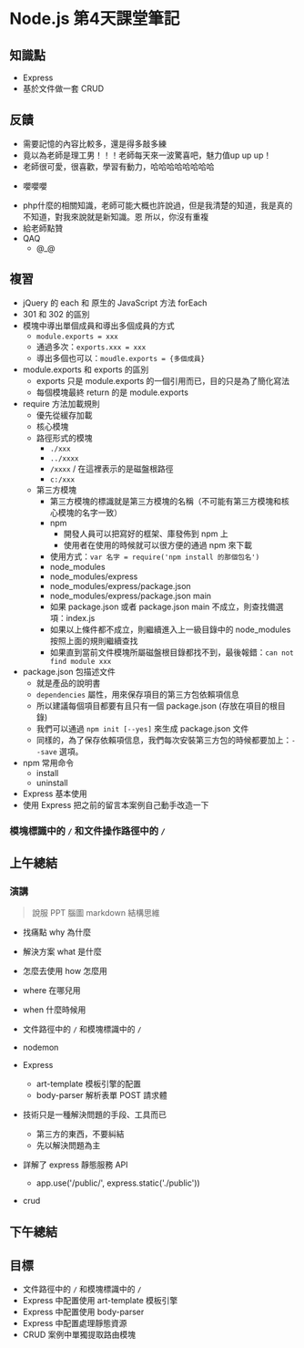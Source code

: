 # Node.js 第4天課堂筆記

## 知識點

- Express
- 基於文件做一套 CRUD

## 反饋

- 需要記憶的內容比較多，還是得多敲多練
-  竟以為老師是理工男！！！老師每天來一波驚喜吧，魅力值up up up！
-  老師很可愛，很喜歡，學習有動力，哈哈哈哈哈哈哈哈
  +  嚶嚶嚶
- php什麼的相關知識，老師可能大概也許說過，但是我清楚的知道，我是真的不知道，對我來說就是新知識。恩 所以，你沒有重複
- 給老師點贊
- QAQ
  + @_@

## 複習

- jQuery 的 each 和 原生的 JavaScript 方法 forEach
- 301 和 302 的區別
- 模塊中導出單個成員和導出多個成員的方式
  + `module.exports = xxx`
  + 通過多次：`exports.xxx = xxx`
  + 導出多個也可以：`moudle.exports = {多個成員}`
- module.exports 和 exports 的區別
  + exports 只是 module.exports 的一個引用而已，目的只是為了簡化寫法
  + 每個模塊最終 return 的是 module.exports
- require 方法加載規則
  + 優先從緩存加載
  + 核心模塊
  + 路徑形式的模塊
    * `./xxx`
    * `../xxxx`
    * `/xxxx` / 在這裡表示的是磁盤根路徑
    * `c:/xxx`
  + 第三方模塊
    * 第三方模塊的標識就是第三方模塊的名稱（不可能有第三方模塊和核心模塊的名字一致）
    * npm
      - 開發人員可以把寫好的框架、庫發佈到 npm 上
      - 使用者在使用的時候就可以很方便的通過 npm 來下載
    * 使用方式：`var 名字 = require('npm install 的那個包名')`
    * node_modules
    * node_modules/express
    * node_modules/express/package.json
    * node_modules/express/package.json main
    * 如果 package.json 或者 package.json main 不成立，則查找備選項：index.js
    * 如果以上條件都不成立，則繼續進入上一級目錄中的 node_modules 按照上面的規則繼續查找
    * 如果直到當前文件模塊所屬磁盤根目錄都找不到，最後報錯：`can not find module xxx`
- package.json 包描述文件
  + 就是產品的說明書
  + `dependencies` 屬性，用來保存項目的第三方包依賴項信息
  + 所以建議每個項目都要有且只有一個 package.json (存放在項目的根目錄)
  + 我們可以通過 `npm init [--yes]` 來生成 package.json 文件
  + 同樣的，為了保存依賴項信息，我們每次安裝第三方包的時候都要加上：`--save` 選項。
- npm 常用命令
  + install
  + uninstall
- Express 基本使用
- 使用 Express 把之前的留言本案例自己動手改造一下

### 模塊標識中的 `/` 和文件操作路徑中的 `/`

## 上午總結

### 演講

> 說服
> PPT
> 腦圖
> markdown
> 結構思維

- 找痛點 why 為什麼
- 解決方案 what 是什麼
- 怎麼去使用 how 怎麼用
- where 在哪兒用
- when  什麼時候用

- 文件路徑中的 `/` 和模塊標識中的 `/`
- nodemon
- Express
  + art-template 模板引擎的配置
  + body-parser 解析表單 POST 請求體
- 技術只是一種解決問題的手段、工具而已
  + 第三方的東西，不要糾結
  + 先以解決問題為主
- 詳解了 express 靜態服務 API
  + app.use('/public/', express.static('./public'))
- crud

## 下午總結

## 目標

- 文件路徑中的 `/` 和模塊標識中的 `/`
- Express 中配置使用 art-template 模板引擎
- Express 中配置使用 body-parser
- Express 中配置處理靜態資源
- CRUD 案例中單獨提取路由模塊
